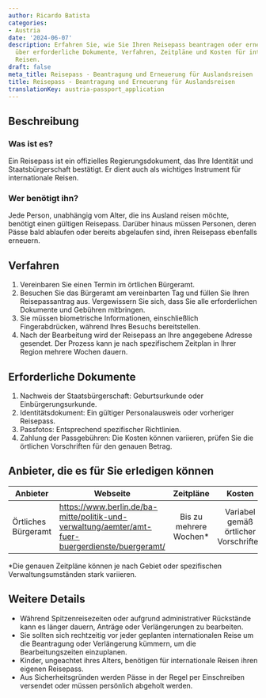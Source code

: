 ```yaml
---
author: Ricardo Batista
categories:
- Austria
date: '2024-06-07'
description: Erfahren Sie, wie Sie Ihren Reisepass beantragen oder erneuern. Alles
  über erforderliche Dokumente, Verfahren, Zeitpläne und Kosten für internationale
  Reisen.
draft: false
meta_title: Reisepass - Beantragung und Erneuerung für Auslandsreisen
title: Reisepass - Beantragung und Erneuerung für Auslandsreisen
translationKey: austria-passport_application
---
```



## Beschreibung
### Was ist es?
Ein Reisepass ist ein offizielles Regierungsdokument, das Ihre Identität und Staatsbürgerschaft bestätigt. Er dient auch als wichtiges Instrument für internationale Reisen.

### Wer benötigt ihn?
Jede Person, unabhängig vom Alter, die ins Ausland reisen möchte, benötigt einen gültigen Reisepass. Darüber hinaus müssen Personen, deren Pässe bald ablaufen oder bereits abgelaufen sind, ihren Reisepass ebenfalls erneuern.

## Verfahren
1. Vereinbaren Sie einen Termin im örtlichen Bürgeramt.
2. Besuchen Sie das Bürgeramt am vereinbarten Tag und füllen Sie Ihren Reisepassantrag aus. Vergewissern Sie sich, dass Sie alle erforderlichen Dokumente und Gebühren mitbringen.
3. Sie müssen biometrische Informationen, einschließlich Fingerabdrücken, während Ihres Besuchs bereitstellen.
4. Nach der Bearbeitung wird der Reisepass an Ihre angegebene Adresse gesendet. Der Prozess kann je nach spezifischem Zeitplan in Ihrer Region mehrere Wochen dauern.

## Erforderliche Dokumente
1. Nachweis der Staatsbürgerschaft: Geburtsurkunde oder Einbürgerungsurkunde.
2. Identitätsdokument: Ein gültiger Personalausweis oder vorheriger Reisepass.
3. Passfotos: Entsprechend spezifischer Richtlinien.
4. Zahlung der Passgebühren: Die Kosten können variieren, prüfen Sie die örtlichen Vorschriften für den genauen Betrag.

## Anbieter, die es für Sie erledigen können

| Anbieter        |     Webseite     |     Zeitpläne    |       Kosten      |
| --------------- | --------------- |  :-------------: | :-------------: |
| Örtliches Bürgeramt |  https://www.berlin.de/ba-mitte/politik-und-verwaltung/aemter/amt-fuer-buergerdienste/buergeramt/       |      Bis zu mehrere Wochen*     |        Variabel gemäß örtlicher Vorschriften       |

\*Die genauen Zeitpläne können je nach Gebiet oder spezifischen Verwaltungsumständen stark variieren.

## Weitere Details

- Während Spitzenreisezeiten oder aufgrund administrativer Rückstände kann es länger dauern, Anträge oder Verlängerungen zu bearbeiten.
- Sie sollten sich rechtzeitig vor jeder geplanten internationalen Reise um die Beantragung oder Verlängerung kümmern, um die Bearbeitungszeiten einzuplanen.
- Kinder, ungeachtet ihres Alters, benötigen für internationale Reisen ihren eigenen Reisepass.
- Aus Sicherheitsgründen werden Pässe in der Regel per Einschreiben versendet oder müssen persönlich abgeholt werden.